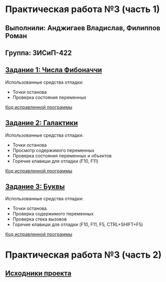 # Практическая работа №3 (часть 1)
## Выполнили: Анджигаев Владислав, Филиппов Роман
## Группа: 3ИСиП-422
## [Задание 1: Числа Фибоначчи](https://learn.microsoft.com/ru-ru/training/modules/dotnet-debug-visual-studio/4-use-visual-studio-debugger)
Использованные средства отладки:
- Точки останова
- Проверка состояния переменных

[Код исправленной программы](https://github.com/int1cus/TSSM/blob/PW_3_422_Andzhigaev_Filippov/PW_3_P1_422_Andzhigaev_Filippov/Fibonacci.cs)

## [Задание 2: Галактики]()
Использованные средства отладки:
- Точки останова
- Просмотр содержимого переменных
- Проверка состояния переменных и объектов
- Горячие клавиши для отладки (F10, F11)

[Код исправленной программы](https://github.com/int1cus/TSSM/blob/PW_3_422_Andzhigaev_Filippov/PW_3_P1_422_Andzhigaev_Filippov/Galaxies.cs)

## [Задание 3: Буквы]()
Использованные средства отладки:
- Точки останова
- Проверка содержимого переменных
- Проверка стека вызовов
- Горячие клавиши для отладки (F10, F11, F5, CTRL+SHIFT+F5)

[Код исправленной программы](https://github.com/int1cus/TSSM/blob/PW_3_422_Andzhigaev_Filippov/PW_3_P1_422_Andzhigaev_Filippov/Letters.cs)

# Практическая работа №3 (часть 2)

## [Исходники проекта](https://github.com/int1cus/TSSM/tree/PW_3_422_Andzhigaev_Filippov/PW_3_P2_422_Andzhigaev_Filippov)
